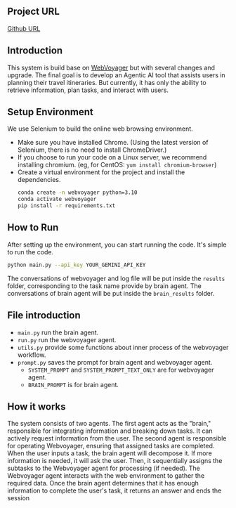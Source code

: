 ## Project URL
[Github URL](https://github.com/SogoChang/Gemini-webvoyager)

## Introduction

This system is build base on [WebVoyager](https://github.com/MinorJerry/WebVoyager) but with several changes and upgrade. 
The final goal is to develop an Agentic AI tool that assists users in planning their travel itineraries. 
But currently, it has only the ability to retrieve information, plan tasks, and interact with users.


## Setup Environment

We use Selenium to build the online web browsing environment. 
 - Make sure you have installed Chrome. (Using the latest version of Selenium, there is no need to install ChromeDriver.)
 - If you choose to run your code on a Linux server, we recommend installing chromium. (eg, for CentOS: ```yum install chromium-browser```) 
 - Create a virtual environment for the project and install the dependencies.
    ```bash
    conda create -n webvoyager python=3.10
    conda activate webvoyager
    pip install -r requirements.txt
    ```
## How to Run

After setting up the environment, you can start running the code. 
It's simple to run the code. 
```bash 
python main.py --api_key YOUR_GEMINI_API_KEY
```
The conversations of webvoyager and log file will be put inside the `results` folder, corresponding to the task name provide by brain agent.
The conversations of brain agent will be put inside the `brain_results` folder.

## File introduction
- `main.py` run the brain agent.
- `run.py` run the webvoyager agent.
- `utils.py` provide some functions about inner process of the webvoyager workflow.
- `prompt.py` saves the prompt for brain agent and webvoyager agent.
     - `SYSTEM_PROMPT` and `SYSTEM_PROMPT_TEXT_ONLY` are for webvoyager agent.
     - `BRAIN_PROMPT` is for brain agent.

## How it works
The system consists of two agents. The first agent acts as the "brain," responsible for integrating information and breaking down tasks. It can actively request information from the user. The second agent is responsible for operating Webvoyager, ensuring that assigned tasks are completed. When the user inputs a task, the brain agent will decompose it. If more information is needed, it will ask the user. Then, it sequentially assigns the subtasks to the Webvoyager agent for processing (if needed). The Webvoyager agent interacts with the web environment to gather the required data. Once the brain agent determines that it has enough information to complete the user's task, it returns an answer and ends the session
